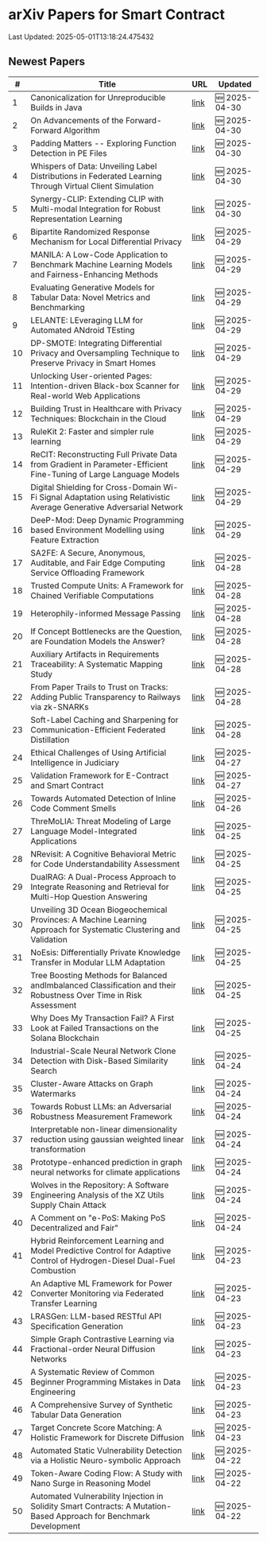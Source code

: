 # arXiv Papers for Smart Contract

Last Updated: 2025-05-01T13:18:24.475432

## Newest Papers

|\#|Title|URL|Updated|
|---|---|---|---|
|1|Canonicalization for Unreproducible Builds in Java|[link](http://arxiv.org/abs/2504.21679v1)|🆕 2025-04-30|
|2|On Advancements of the Forward-Forward Algorithm|[link](http://arxiv.org/abs/2504.21662v1)|🆕 2025-04-30|
|3|Padding Matters -- Exploring Function Detection in PE Files|[link](http://arxiv.org/abs/2504.21520v1)|🆕 2025-04-30|
|4|Whispers of Data: Unveiling Label Distributions in Federated Learning Through Virtual Client Simulation|[link](http://arxiv.org/abs/2504.21436v1)|🆕 2025-04-30|
|5|Synergy-CLIP: Extending CLIP with Multi-modal Integration for Robust Representation Learning|[link](http://arxiv.org/abs/2504.21375v1)|🆕 2025-04-30|
|6|Bipartite Randomized Response Mechanism for Local Differential Privacy|[link](http://arxiv.org/abs/2504.20926v1)|🆕 2025-04-29|
|7|MANILA: A Low-Code Application to Benchmark Machine Learning Models and Fairness-Enhancing Methods|[link](http://arxiv.org/abs/2504.20907v1)|🆕 2025-04-29|
|8|Evaluating Generative Models for Tabular Data: Novel Metrics and Benchmarking|[link](http://arxiv.org/abs/2504.20900v1)|🆕 2025-04-29|
|9|LELANTE: LEveraging LLM for Automated ANdroid TEsting|[link](http://arxiv.org/abs/2504.20896v1)|🆕 2025-04-29|
|10|DP-SMOTE: Integrating Differential Privacy and Oversampling Technique to Preserve Privacy in Smart Homes|[link](http://arxiv.org/abs/2504.20827v1)|🆕 2025-04-29|
|11|Unlocking User-oriented Pages: Intention-driven Black-box Scanner for Real-world Web Applications|[link](http://arxiv.org/abs/2504.20801v1)|🆕 2025-04-29|
|12|Building Trust in Healthcare with Privacy Techniques: Blockchain in the Cloud|[link](http://arxiv.org/abs/2504.20700v1)|🆕 2025-04-29|
|13|RuleKit 2: Faster and simpler rule learning|[link](http://arxiv.org/abs/2504.20650v1)|🆕 2025-04-29|
|14|ReCIT: Reconstructing Full Private Data from Gradient in Parameter-Efficient Fine-Tuning of Large Language Models|[link](http://arxiv.org/abs/2504.20570v1)|🆕 2025-04-29|
|15|Digital Shielding for Cross-Domain Wi-Fi Signal Adaptation using Relativistic Average Generative Adversarial Network|[link](http://arxiv.org/abs/2504.20568v1)|🆕 2025-04-29|
|16|DeeP-Mod: Deep Dynamic Programming based Environment Modelling using Feature Extraction|[link](http://arxiv.org/abs/2504.20535v1)|🆕 2025-04-29|
|17|SA2FE: A Secure, Anonymous, Auditable, and Fair Edge Computing Service Offloading Framework|[link](http://arxiv.org/abs/2504.20260v1)|🆕 2025-04-28|
|18|Trusted Compute Units: A Framework for Chained Verifiable Computations|[link](http://arxiv.org/abs/2504.15717v2)|🆕 2025-04-28|
|19|Heterophily-informed Message Passing|[link](http://arxiv.org/abs/2504.19785v1)|🆕 2025-04-28|
|20|If Concept Bottlenecks are the Question, are Foundation Models the Answer?|[link](http://arxiv.org/abs/2504.19774v1)|🆕 2025-04-28|
|21|Auxiliary Artifacts in Requirements Traceability: A Systematic Mapping Study|[link](http://arxiv.org/abs/2504.19658v1)|🆕 2025-04-28|
|22|From Paper Trails to Trust on Tracks: Adding Public Transparency to Railways via zk-SNARKs|[link](http://arxiv.org/abs/2504.19640v1)|🆕 2025-04-28|
|23|Soft-Label Caching and Sharpening for Communication-Efficient Federated Distillation|[link](http://arxiv.org/abs/2504.19602v1)|🆕 2025-04-28|
|24|Ethical Challenges of Using Artificial Intelligence in Judiciary|[link](http://arxiv.org/abs/2504.19284v1)|🆕 2025-04-27|
|25|Validation Framework for E-Contract and Smart Contract|[link](http://arxiv.org/abs/2504.19137v1)|🆕 2025-04-27|
|26|Towards Automated Detection of Inline Code Comment Smells|[link](http://arxiv.org/abs/2504.18956v1)|🆕 2025-04-26|
|27|ThreMoLIA: Threat Modeling of Large Language Model-Integrated Applications|[link](http://arxiv.org/abs/2504.18369v1)|🆕 2025-04-25|
|28|NRevisit: A Cognitive Behavioral Metric for Code Understandability Assessment|[link](http://arxiv.org/abs/2504.18345v1)|🆕 2025-04-25|
|29|DualRAG: A Dual-Process Approach to Integrate Reasoning and Retrieval for Multi-Hop Question Answering|[link](http://arxiv.org/abs/2504.18243v1)|🆕 2025-04-25|
|30|Unveiling 3D Ocean Biogeochemical Provinces: A Machine Learning Approach for Systematic Clustering and Validation|[link](http://arxiv.org/abs/2504.18181v1)|🆕 2025-04-25|
|31|NoEsis: Differentially Private Knowledge Transfer in Modular LLM Adaptation|[link](http://arxiv.org/abs/2504.18147v1)|🆕 2025-04-25|
|32|Tree Boosting Methods for Balanced andImbalanced Classification and their Robustness Over Time in Risk Assessment|[link](http://arxiv.org/abs/2504.18133v1)|🆕 2025-04-25|
|33|Why Does My Transaction Fail? A First Look at Failed Transactions on the Solana Blockchain|[link](http://arxiv.org/abs/2504.18055v1)|🆕 2025-04-25|
|34|Industrial-Scale Neural Network Clone Detection with Disk-Based Similarity Search|[link](http://arxiv.org/abs/2504.17972v1)|🆕 2025-04-24|
|35|Cluster-Aware Attacks on Graph Watermarks|[link](http://arxiv.org/abs/2504.17971v1)|🆕 2025-04-24|
|36|Towards Robust LLMs: an Adversarial Robustness Measurement Framework|[link](http://arxiv.org/abs/2504.17723v1)|🆕 2025-04-24|
|37|Interpretable non-linear dimensionality reduction using gaussian weighted linear transformation|[link](http://arxiv.org/abs/2504.17601v1)|🆕 2025-04-24|
|38|Prototype-enhanced prediction in graph neural networks for climate applications|[link](http://arxiv.org/abs/2504.17492v1)|🆕 2025-04-24|
|39|Wolves in the Repository: A Software Engineering Analysis of the XZ Utils Supply Chain Attack|[link](http://arxiv.org/abs/2504.17473v1)|🆕 2025-04-24|
|40|A Comment on "e-PoS: Making PoS Decentralized and Fair"|[link](http://arxiv.org/abs/2504.17256v1)|🆕 2025-04-24|
|41|Hybrid Reinforcement Learning and Model Predictive Control for Adaptive Control of Hydrogen-Diesel Dual-Fuel Combustion|[link](http://arxiv.org/abs/2504.16875v1)|🆕 2025-04-23|
|42|An Adaptive ML Framework for Power Converter Monitoring via Federated Transfer Learning|[link](http://arxiv.org/abs/2504.16866v1)|🆕 2025-04-23|
|43|LRASGen: LLM-based RESTful API Specification Generation|[link](http://arxiv.org/abs/2504.16833v1)|🆕 2025-04-23|
|44|Simple Graph Contrastive Learning via Fractional-order Neural Diffusion Networks|[link](http://arxiv.org/abs/2504.16748v1)|🆕 2025-04-23|
|45|A Systematic Review of Common Beginner Programming Mistakes in Data Engineering|[link](http://arxiv.org/abs/2504.16644v1)|🆕 2025-04-23|
|46|A Comprehensive Survey of Synthetic Tabular Data Generation|[link](http://arxiv.org/abs/2504.16506v1)|🆕 2025-04-23|
|47|Target Concrete Score Matching: A Holistic Framework for Discrete Diffusion|[link](http://arxiv.org/abs/2504.16431v1)|🆕 2025-04-23|
|48|Automated Static Vulnerability Detection via a Holistic Neuro-symbolic Approach|[link](http://arxiv.org/abs/2504.16057v1)|🆕 2025-04-22|
|49|Token-Aware Coding Flow: A Study with Nano Surge in Reasoning Model|[link](http://arxiv.org/abs/2504.15989v1)|🆕 2025-04-22|
|50|Automated Vulnerability Injection in Solidity Smart Contracts: A Mutation-Based Approach for Benchmark Development|[link](http://arxiv.org/abs/2504.15948v1)|🆕 2025-04-22|
